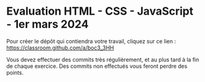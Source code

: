 # Evaluation HTML - CSS - JavaScript - 1er mars 2024

Pour créer le dépôt qui contiendra votre travail, cliquez sur ce lien : https://classroom.github.com/a/boc3_3HH

Vous devez effectuer des commits très régulièrement, et au plus tard à la fin de chaque exercice. Des commits non effectués vous feront perdre des points.

